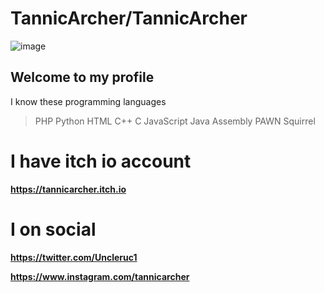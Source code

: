# TannicArcher/TannicArcher

        
![image](https://github.com/TannicArcher/TannicArcher/assets/113786861/c37215da-d92e-4636-a517-17578d5c24bb)

## **Welcome to my profile**
I know these programming languages
>PHP
Python
HTML
C++
C
JavaScript
Java
Assembly
PAWN
Squirrel

# I have itch io account
**https://tannicarcher.itch.io**

# I on social
**https://twitter.com/Uncleruc1**

**https://www.instagram.com/tannicarcher**

